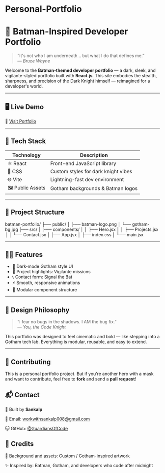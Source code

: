 # Personal-Portfolio
# 🦇 Batman-Inspired Developer Portfolio

> “It's not who I am underneath... but what I do that defines me.”  
> — *Bruce Wayne*

Welcome to the **Batman-themed developer portfolio** — a dark, sleek, and vigilante-styled portfolio built with **React.js**. This site embodies the stealth, sharpness, and precision of the Dark Knight himself — reimagined for a developer's world.

---

## 🖥️ Live Demo

🚀 [Visit Portfolio](https://your-live-site-link.com)

---

## 🧰 Tech Stack

| Technology     | Description                        |
|----------------|------------------------------------|
| ⚛️ React       | Front-end JavaScript library        |
| 🎨 CSS         | Custom styles for dark knight vibes |
| 🌐 Vite        | Lightning-fast dev environment      |
| 🖼 Public Assets | Gotham backgrounds & Batman logos   |

---

## 📂 Project Structure

batman-portfolio/
├── public/
│ ├── batman-logo.png
│ └── gotham-bg.jpg
├── src/
│ ├── components/
│ │ ├── Hero.jsx
│ │ ├── Projects.jsx
│ │ └── Contact.jsx
│ ├── App.jsx
│ ├── index.css
│ └── main.jsx


---

## 🧑‍💻 Features

- 🦇 Dark-mode Gotham style UI
- 💼 Project highlights: Vigilante missions
- 📞 Contact form: Signal the Bat
- ⚡ Smooth, responsive animations
- 🧠 Modular component structure

---

## 🎨 Design Philosophy

> “I fear no bugs in the shadows. I AM the bug fix.”  
> — *You, the Code Knight*

This portfolio was designed to feel cinematic and bold — like stepping into a Gotham tech lab. Everything is modular, reusable, and easy to extend.

---

<section class="info-section">
  <h2>🧩 Contributing</h2>
  <p>This is a personal portfolio project. But if you’re another hero with a mask and want to contribute, feel free to <strong>fork</strong> and send a <strong>pull request</strong>!</p>

  <h2>📬 Contact</h2>
  <p>💼 Built by <strong>Sankalp</strong></p>
  <p>📧 Email: <a href="workwithsankalp@email.com">workwithsankalp008@gmail.com</a></p>
  <p>🐱 GitHub: <a href="https://github.com/GuardiansOfCode" target="_blank">@GuardiansOfCode</a></p>

  <h2>🦇 Credits</h2>
  <p>🎨 Background and assets: Custom / Gotham-inspired artwork</p>
  <p>✨ Inspired by: Batman, Gotham, and developers who code after midnight</p>

  
